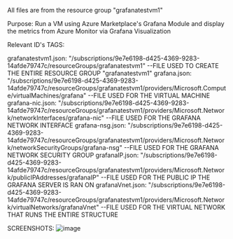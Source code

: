 All files are from the resource group "grafanatestvm1"

Purpose: Run a VM using Azure Marketplace's Grafana Module and display the metrics from Azure Monitor via Grafana Visualization

Relevant ID's TAGS:

grafanatestvm1.json: "/subscriptions/9e7e6198-d425-4369-9283-14afde79747c/resourceGroups/grafanatestvm1"
--FILE USED TO CREATE THE ENTIRE RESOURCE GROUP "grafanatestvm1"
grafana.json: "/subscriptions/9e7e6198-d425-4369-9283-14afde79747c/resourceGroups/grafanatestvm1/providers/Microsoft.Compute/virtualMachines/grafana"
--FILE USED FOR THE VIRTUAL MACHINE
grafana-nic.json: "/subscriptions/9e7e6198-d425-4369-9283-14afde79747c/resourceGroups/grafanatestvm1/providers/Microsoft.Network/networkInterfaces/grafana-nic"
--FILE USED FOR THE GRAFANA NETWORK INTERFACE
grafana-nsg.json: "/subscriptions/9e7e6198-d425-4369-9283-14afde79747c/resourceGroups/grafanatestvm1/providers/Microsoft.Network/networkSecurityGroups/grafana-nsg"
--FILE USED FOR THE GRAFANA NETWORK SECURITY GROUP
grafanaIP.json: "/subscriptions/9e7e6198-d425-4369-9283-14afde79747c/resourceGroups/grafanatestvm1/providers/Microsoft.Network/publicIPAddresses/grafanaIP"
--FILE USED FOR THE PUBLIC IP THE GRAFANA SERVER IS RAN ON
grafanaVnet.json: "/subscriptions/9e7e6198-d425-4369-9283-14afde79747c/resourceGroups/grafanatestvm1/providers/Microsoft.Network/virtualNetworks/grafanaVnet"
--FILE USED FOR THE VIRTUAL NETWORK THAT RUNS THE ENTIRE STRUCTURE


SCREENSHOTS:
![image](https://user-images.githubusercontent.com/40529069/165784447-c5951e6f-25b5-41ce-baae-41c37d847e32.png)
